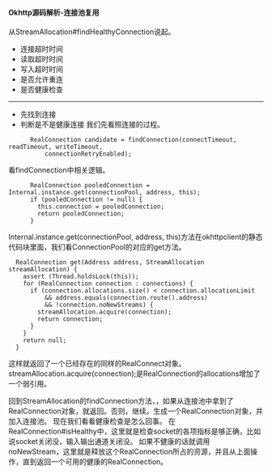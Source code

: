 #### Okhttp源码解析-连接池复用
从StreamAllocation#findHealthyConnection说起。
* 连接超时时间
* 读取超时时间
* 写入超时时间
* 是否允许重连
* 是否健康检查
_ _ _
* 先找到连接
* 判断是不是健康连接
我们先看照连接的过程。
```
      RealConnection candidate = findConnection(connectTimeout, readTimeout, writeTimeout,
          connectionRetryEnabled);
```
看findConnection中相关逻辑。
```
      RealConnection pooledConnection = Internal.instance.get(connectionPool, address, this);
      if (pooledConnection != null) {
        this.connection = pooledConnection;
        return pooledConnection;
      }
```
Internal.instance.get(connectionPool, address, this)方法在okhttpclient的静态代码块里面，我们看ConnectionPool的对应的get方法。
```
  RealConnection get(Address address, StreamAllocation streamAllocation) {
    assert (Thread.holdsLock(this));
    for (RealConnection connection : connections) {
      if (connection.allocations.size() < connection.allocationLimit
          && address.equals(connection.route().address)
          && !connection.noNewStreams) {
        streamAllocation.acquire(connection);
        return connection;
      }
    }
    return null;
  }
```
这样就返回了一个已经存在的同样的RealConnect对象。
streamAllocation.acquire(connection);是RealConnection的allocations增加了一个弱引用。

回到StreamAllocation的findConnection方法，，如果从连接池中拿到了RealConnection对象，就返回。否则，继续。生成一个RealConnection对象，并加入连接池。
现在我们看看健康检查是怎么回事。
在RealConnection#isHealthy中，这里就是检查socket的各项指标是够正确，比如说socket关闭没，输入输出通道关闭没。
如果不健康的话就调用noNewStream，这里就是释放这个RealConnection所占的资源，并且从上面操作，直到返回一个可用的健康的RealConnection。



